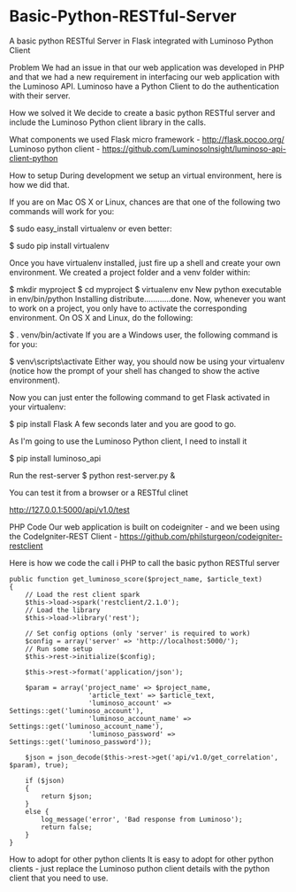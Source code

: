 Basic-Python-RESTful-Server
===========================

A basic python RESTful Server in Flask integrated with Luminoso Python Client

Problem
We had an issue in that our web application was developed in PHP and that we had a new requirement in interfacing our web application
with the Luminoso API. Luminoso have a Python Client to do the authentication with their server.

How we solved it
We decide to create a basic python RESTful server and include the Luminoso Python client library in the calls.

What components we used 
Flask micro framework - http://flask.pocoo.org/
Luminoso python client - https://github.com/LuminosoInsight/luminoso-api-client-python

How to setup 
During development we setup an virtual environment, here is how we did that.

If you are on Mac OS X or Linux, chances are that one of the following two commands will work for you:

$ sudo easy_install virtualenv
or even better:

$ sudo pip install virtualenv

Once you have virtualenv installed, just fire up a shell and create your own environment. We created a project folder and a venv folder within:

$ mkdir myproject
$ cd myproject
$ virtualenv env
New python executable in env/bin/python
Installing distribute............done.
Now, whenever you want to work on a project, you only have to activate the corresponding environment. On OS X and Linux, do the following:

$ . venv/bin/activate
If you are a Windows user, the following command is for you:

$ venv\scripts\activate
Either way, you should now be using your virtualenv (notice how the prompt of your shell has changed to show the active environment).

Now you can just enter the following command to get Flask activated in your virtualenv:

$ pip install Flask
A few seconds later and you are good to go.

As I'm going to use the Luminoso Python client, I need to install it

$ pip install luminoso_api

Run the rest-server
$ python rest-server.py &

You can test it from a browser or a RESTful clinet

http://127.0.0.1:5000/api/v1.0/test

PHP Code
Our web application is built on codeigniter - and we been using the CodeIgniter-REST Client - https://github.com/philsturgeon/codeigniter-restclient

Here is how we code the call i PHP to call the basic python RESTful server

	public function get_luminoso_score($project_name, $article_text) 
	{
		// Load the rest client spark
		$this->load->spark('restclient/2.1.0');
		// Load the library
		$this->load->library('rest');
		
		// Set config options (only 'server' is required to work)
		$config = array('server' =>	'http://localhost:5000/');
		// Run some setup
		$this->rest->initialize($config);
		
		$this->rest->format('application/json');
		
		$param = array('project_name' => $project_name,
						'article_text' => $article_text,
						'luminoso_account' => Settings::get('luminoso_account'), 
						'luminoso_account_name' => Settings::get('luminoso_account_name'),
						'luminoso_password' => Settings::get('luminoso_password'));
		
		$json = json_decode($this->rest->get('api/v1.0/get_correlation', $param), true);
		
		if ($json) 
		{
			return $json;
		}
		else {
			log_message('error', 'Bad response from Luminoso');
			return false;
		}
	}


How to adopt for other python clients
It is easy to adopt for other python clients - just replace the Luminoso puthon client details with the python client that you need to use.

